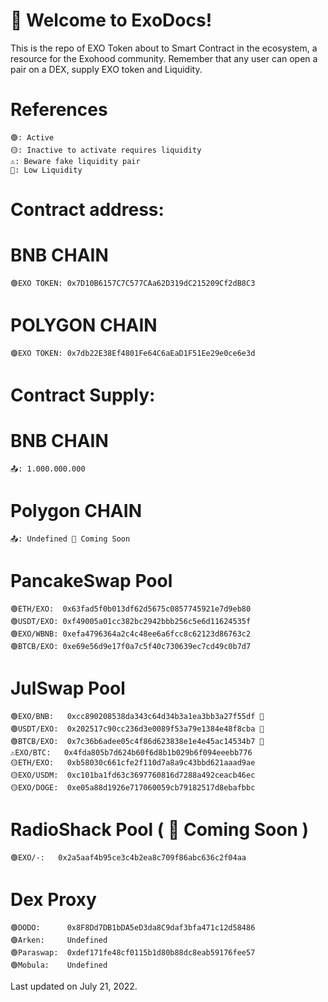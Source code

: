# 👋 Welcome to ExoDocs!    
This is the repo of EXO Token about to Smart Contract in the ecosystem, a resource for the Exohood community. Remember that any user can open a pair on a DEX, supply EXO token and Liquidity.
# References
    🟢: Active
    🟡: Inactive to activate requires liquidity
    ⚠️: Beware fake liquidity pair
    🔻: Low Liquidity
# Contract address:
# BNB CHAIN
    🟢EXO TOKEN: 0x7D10B6157C7C577CAa62D319dC215209Cf2dB8C3
# POLYGON CHAIN
    🟣EXO TOKEN: 0x7db22E38Ef4801Fe64C6aEaD1F51Ee29e0ce6e3d
# Contract Supply:
# BNB CHAIN
    📤: 1.000.000.000
# Polygon CHAIN
    📤: Undefined 🚧 Coming Soon
# PancakeSwap Pool  
    🟢ETH/EXO:  0x63fad5f0b013df62d5675c0857745921e7d9eb80
    🟢USDT/EXO: 0xf49005a01cc382bc2942bbb256c5e6d11624535f
    🟢EXO/WBNB: 0xefa4796364a2c4c48ee6a6fcc8c62123d86763c2
    🟢BTCB/EXO: 0xe69e56d9e17f0a7c5f40c730639ec7cd49c0b7d7
# JulSwap Pool  
    🟢EXO/BNB:   0xcc890208538da343c64d34b3a1ea3bb3a27f55df 🔻
    🟢USDT/EXO:  0x202517c90cc236d3e0089f53a79e1384e48f8cba 🔻
    🟢BTCB/EXO:  0x7c36b6adee05c4f86d623838e1e4e45ac14534b7 🔻
    ⚠️EXO/BTC:   0x4fda805b7d624b60f6d8b1b029b6f094eeebb776
    🟡ETH/EXO:   0xb58030c661cfe2f110d7a8a9c43bbd621aaad9ae
    🟡EXO/USDM:  0xc101ba1fd63c3697760816d7288a492ceacb46ec
    🟡EXO/DOGE:  0xe05a88d1926e717060059cb79182517d8ebafbbc
# RadioShack Pool ( 🚧 Coming Soon )
    🟢EXO/-:   0x2a5aaf4b95ce3c4b2ea8c709f86abc636c2f04aa     
# Dex Proxy
    🟢DODO:      0x8F8Dd7DB1bDA5eD3da8C9daf3bfa471c12d58486 
    🟢Arken:     Undefined
    🟢Paraswap:  0xdef171fe48cf0115b1d80b88dc8eab59176fee57  
    🟢Mobula:    Undefined 
   
Last updated on July 21, 2022.
